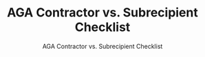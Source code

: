 ---
layout: resources-landing
title: "AGA Contractor vs. Subrecipient Checklist"
subtitle: "AGA Contractor vs. Subrecipient Checklist"
doc-link: ../assets/files/Panel3_AGA-contractor-v-subrecipient_checklist100315.pdf
filters: federal-financial-assistance coffa uniform-guidance-2-cfr-200 training 2016
fiscal_year: 2016
---